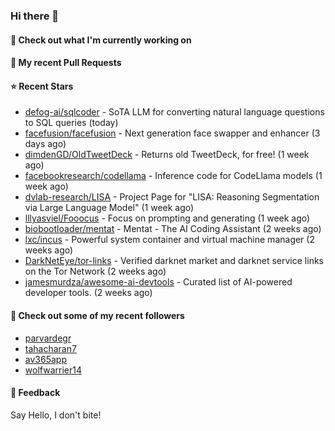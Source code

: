 ### Hi there 👋

#### 👷 Check out what I'm currently working on

#### 🔨 My recent Pull Requests


#### ⭐ Recent Stars

- [defog-ai/sqlcoder](https://github.com/defog-ai/sqlcoder) - SoTA LLM for converting natural language questions to SQL queries (today)
- [facefusion/facefusion](https://github.com/facefusion/facefusion) - Next generation face swapper and enhancer (3 days ago)
- [dimdenGD/OldTweetDeck](https://github.com/dimdenGD/OldTweetDeck) - Returns old TweetDeck, for free! (1 week ago)
- [facebookresearch/codellama](https://github.com/facebookresearch/codellama) - Inference code for CodeLlama models (1 week ago)
- [dvlab-research/LISA](https://github.com/dvlab-research/LISA) - Project Page for &#34;LISA: Reasoning Segmentation via Large Language Model&#34; (1 week ago)
- [lllyasviel/Fooocus](https://github.com/lllyasviel/Fooocus) - Focus on prompting and generating (1 week ago)
- [biobootloader/mentat](https://github.com/biobootloader/mentat) - Mentat - The AI Coding Assistant  (2 weeks ago)
- [lxc/incus](https://github.com/lxc/incus) - Powerful system container and virtual machine manager  (2 weeks ago)
- [DarkNetEye/tor-links](https://github.com/DarkNetEye/tor-links) - Verified darknet market and darknet service links on the Tor Network (2 weeks ago)
- [jamesmurdza/awesome-ai-devtools](https://github.com/jamesmurdza/awesome-ai-devtools) - Curated list of AI-powered developer tools. (2 weeks ago)

#### 👯 Check out some of my recent followers

- [parvardegr](https://github.com/parvardegr)
- [tahacharan7](https://github.com/tahacharan7)
- [av365app](https://github.com/av365app)
- [wolfwarrier14](https://github.com/wolfwarrier14)

#### 💬 Feedback

Say Hello, I don't bite!